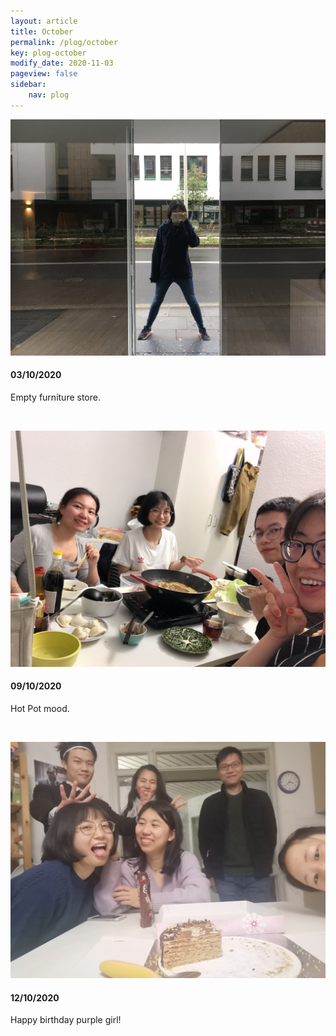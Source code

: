 ```yaml
---
layout: article
title: October
permalink: /plog/october
key: plog-october
modify_date: 2020-11-03
pageview: false   
sidebar:
    nav: plog
---
```


<!--more-->

<div class="card">
  <div class="card__image">
    <img class="image" src="https://github.com/Yuleii/Yuleii.github.io/raw/master/pictures/plog_pics/october/20201003.JPG"/>
  </div>
  <div class="card__content">
    <div class="card__header">
      <h4>03/10/2020</h4>
    </div>
    <p>
      Empty furniture store.
    </p>
  </div>
</div>

&nbsp;

<div class="card">
  <div class="card__image">
    <img class="image" src="https://github.com/Yuleii/Yuleii.github.io/raw/master/pictures/plog_pics/october/20201009.JPG"/>
  </div>
  <div class="card__content">
    <div class="card__header">
      <h4>09/10/2020</h4>
    </div>
    <p>
    Hot Pot mood.
    </p>
  </div>
</div>

&nbsp;

<div class="card">
  <div class="card__image">
    <img class="image" src="https://github.com/Yuleii/Yuleii.github.io/raw/master/pictures/plog_pics/october/20201012.JPG"/>
  </div>
  <div class="card__content">
    <div class="card__header">
      <h4>12/10/2020</h4>
    </div>
    <p>
      Happy birthday purple girl!
    </p>
  </div>
</div>

&nbsp;


